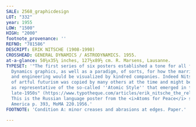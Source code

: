 ```yaml
---
SALE: 2568_graphicdesign
LOT: "332"
year: 1955
LOW: "1500"
HIGH: "2000"
footnote_provenance: ''
REFNO: "781586"
DESCRIPT: ERIK NITSCHE (1908-1998)
CROSSHEAD: GENERAL DYNAMICS / ASTRODYNAMICS. 1955.
at-a-glance: 50¼x35¼ inches, 127½x89½ cm. R. Marsens, Lausanne.
TYPESET: '"The first series of six posters established a tone for all future General
  Dynamics graphics, as well as a paradigm, of sorts, for how the marriage of science
  and engineering would be visualized by kindred companies. Indeed Nitsche''s brand
  of artful futurism was copied by many others at the time and might be seen today
  as representative of the so-called ''Atomic Style'' that emerged in the mid- to
  late-1950s" (https://www.typotheque.com/articles/erik_nitsche_the_reluctant_modernist).
  This is the Russian language poster from the <i>Atoms for Peace</i> series. Dynamic
  America p. 393, MoMA 220.1956.'
FOOTNOTE: 'Condition A: minor creases and abrasions at edges. Paper.'

---
```

